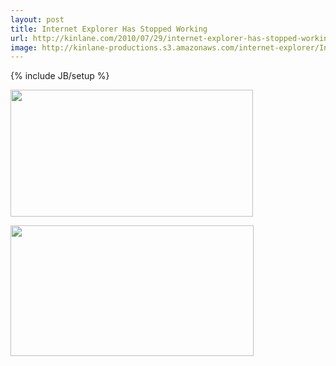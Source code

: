 ```yaml
---
layout: post
title: Internet Explorer Has Stopped Working
url: http://kinlane.com/2010/07/29/internet-explorer-has-stopped-working/
image: http://kinlane-productions.s3.amazonaws.com/internet-explorer/Internet-Explorer-Stopped-Working-1.png
---
```

{% include JB/setup %}
<p class="c1">
     <img class="aligncenter" title="Internet Explorer has Stopped Working" src="http://kinlane-productions.s3.amazonaws.com/internet-explorer/Internet-Explorer-Stopped-Working-1.png" alt="" width="388" height="203" />
</p>
<p class="c1">
     <img class="alignnone" title="Stop Using Internet Explorer" src="http://kinlane-productions.s3.amazonaws.com/internet-explorer/Internet-Explorer-Stopped-Working-2.png" alt="" width="389" height="209" />
</p>